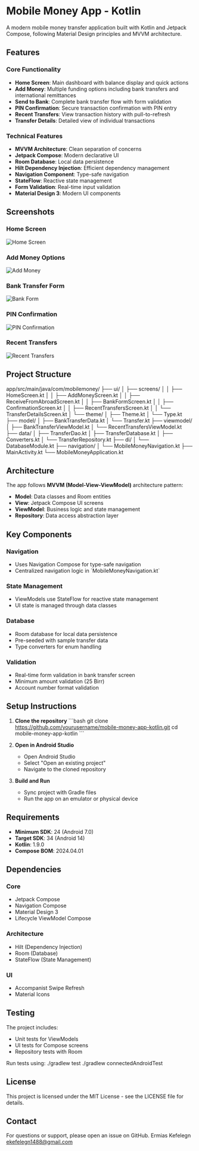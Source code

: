 # Mobile Money App - Kotlin

A modern mobile money transfer application built with Kotlin and Jetpack Compose, following Material Design principles and MVVM architecture.

## Features

### Core Functionality
- **Home Screen**: Main dashboard with balance display and quick actions
- **Add Money**: Multiple funding options including bank transfers and international remittances
- **Send to Bank**: Complete bank transfer flow with form validation
- **PIN Confirmation**: Secure transaction confirmation with PIN entry
- **Recent Transfers**: View transaction history with pull-to-refresh
- **Transfer Details**: Detailed view of individual transactions

### Technical Features
- **MVVM Architecture**: Clean separation of concerns
- **Jetpack Compose**: Modern declarative UI
- **Room Database**: Local data persistence
- **Hilt Dependency Injection**: Efficient dependency management
- **Navigation Component**: Type-safe navigation
- **StateFlow**: Reactive state management
- **Form Validation**: Real-time input validation
- **Material Design 3**: Modern UI components

## Screenshots

### Home Screen
![Home Screen](screenshots/home_screen.png)

### Add Money Options
![Add Money](screenshots/add_money_screen.png)

### Bank Transfer Form
![Bank Form](screenshots/bank_form_screen.png)

### PIN Confirmation
![PIN Confirmation](screenshots/pin_confirmation_screen.png)

### Recent Transfers
![Recent Transfers](screenshots/recent_transfers_screen.png)

## Project Structure

app/src/main/java/com/mobilemoney/
├── ui/
│   ├── screens/
│   │   ├── HomeScreen.kt
│   │   ├── AddMoneyScreen.kt
│   │   ├── ReceiveFromAbroadScreen.kt
│   │   ├── BankFormScreen.kt
│   │   ├── ConfirmationScreen.kt
│   │   ├── RecentTransfersScreen.kt
│   │   └── TransferDetailsScreen.kt
│   └── theme/
│       ├── Theme.kt
│       └── Type.kt
├── model/
│   ├── BankTransferData.kt
│   └── Transfer.kt
├── viewmodel/
│   ├── BankTransferViewModel.kt
│   └── RecentTransfersViewModel.kt
├── data/
│   ├── TransferDao.kt
│   ├── TransferDatabase.kt
│   ├── Converters.kt
│   └── TransferRepository.kt
├── di/
│   └── DatabaseModule.kt
├── navigation/
│   └── MobileMoneyNavigation.kt
├── MainActivity.kt
└── MobileMoneyApplication.kt

## Architecture

The app follows **MVVM (Model-View-ViewModel)** architecture pattern:

- **Model**: Data classes and Room entities
- **View**: Jetpack Compose UI screens
- **ViewModel**: Business logic and state management
- **Repository**: Data access abstraction layer

## Key Components

### Navigation
- Uses Navigation Compose for type-safe navigation
- Centralized navigation logic in \`MobileMoneyNavigation.kt\`

### State Management
- ViewModels use StateFlow for reactive state management
- UI state is managed through data classes

### Database
- Room database for local data persistence
- Pre-seeded with sample transfer data
- Type converters for enum handling

### Validation
- Real-time form validation in bank transfer screen
- Minimum amount validation (25 Birr)
- Account number format validation

## Setup Instructions

1. **Clone the repository**
   \`\`\`bash
   git clone https://github.com/yourusername/mobile-money-app-kotlin.git
   cd mobile-money-app-kotlin
   \`\`\`

2. **Open in Android Studio**
    - Open Android Studio
    - Select "Open an existing project"
    - Navigate to the cloned repository

3. **Build and Run**
    - Sync project with Gradle files
    - Run the app on an emulator or physical device

## Requirements

- **Minimum SDK**: 24 (Android 7.0)
- **Target SDK**: 34 (Android 14)
- **Kotlin**: 1.9.0
- **Compose BOM**: 2024.04.01

## Dependencies

### Core
- Jetpack Compose
- Navigation Compose
- Material Design 3
- Lifecycle ViewModel Compose

### Architecture
- Hilt (Dependency Injection)
- Room (Database)
- StateFlow (State Management)

### UI
- Accompanist Swipe Refresh
- Material Icons

## Testing

The project includes:
- Unit tests for ViewModels
- UI tests for Compose screens
- Repository tests with Room

Run tests using:
./gradlew test
./gradlew connectedAndroidTest



## License

This project is licensed under the MIT License - see the LICENSE file for details.

## Contact

For questions or support, please open an issue on GitHub.
Ermias Kefelegn
ekefelegn1488@gmail.com